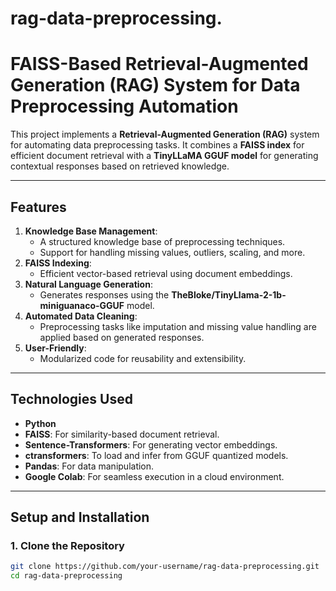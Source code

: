# rag-data-preprocessing.
# FAISS-Based Retrieval-Augmented Generation (RAG) System for Data Preprocessing Automation

This project implements a **Retrieval-Augmented Generation (RAG)** system for automating data preprocessing tasks. It combines a **FAISS index** for efficient document retrieval with a **TinyLLaMA GGUF model** for generating contextual responses based on retrieved knowledge.

---

## **Features**
1. **Knowledge Base Management**:
   - A structured knowledge base of preprocessing techniques.
   - Support for handling missing values, outliers, scaling, and more.
2. **FAISS Indexing**:
   - Efficient vector-based retrieval using document embeddings.
3. **Natural Language Generation**:
   - Generates responses using the **TheBloke/TinyLlama-2-1b-miniguanaco-GGUF** model.
4. **Automated Data Cleaning**:
   - Preprocessing tasks like imputation and missing value handling are applied based on generated responses.
5. **User-Friendly**:
   - Modularized code for reusability and extensibility.

---

## **Technologies Used**
- **Python**
- **FAISS**: For similarity-based document retrieval.
- **Sentence-Transformers**: For generating vector embeddings.
- **ctransformers**: To load and infer from GGUF quantized models.
- **Pandas**: For data manipulation.
- **Google Colab**: For seamless execution in a cloud environment.

---

## **Setup and Installation**

### **1. Clone the Repository**
```bash
git clone https://github.com/your-username/rag-data-preprocessing.git
cd rag-data-preprocessing
